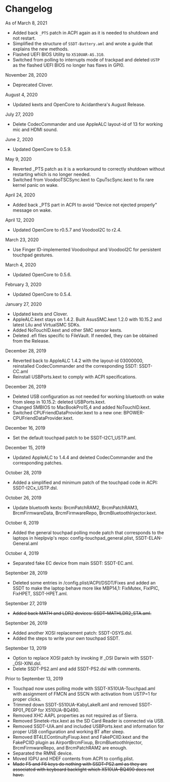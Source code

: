 # Changelog
As of March 8, 2021
- Added back `_PTS` patch in ACPI again as it is needed to shutdown and not restart.
- Simplified the structure of `SSDT-Battery.aml` and wrote a guide that explains the new methods.
- Flashed UEFI BIOS Utility to `X510UAR-AS.310`.
- Switched from polling to interrupts mode of trackpad and deleted `USTP` as the flashed UEFI BIOS no longer has flaws in GPI0.

November 28, 2020
- Deprecated Clover.

August 4, 2020
- Updated kexts and OpenCore to Acidanthera's August Release.

July 27, 2020
- Delete CodecCommander and use AppleALC layout-id of 13 for working mic and HDMI sound.

June 2, 2020
- Updated OpenCore to 0.5.9.

May 9, 2020
- Reverted _PTS patch as it is a workaround to correctly shutdown without restarting which is no longer needed.
- Switched from VoodooTSCSync.kext to CpuTscSync.kext to fix rare kernel panic on wake.

April 24, 2020
- Added back _PTS part in ACPI to avoid "Device not ejected properly" message on wake.

April 12, 2020
- Updated OpenCore to r0.5.7 and VoodooI2C to r2.4.

March 23, 2020
- Use Finger ID-implemented VoodooInput and VoodooI2C for persistent touchpad gestures.

March 4, 2020
- Updated OpenCore to 0.5.6.

February 3, 2020
- Updated OpenCore to 0.5.4.

January 27, 2020 
- Updated kexts and Clover.
- AppleALC.kext stays on 1.4.2. Built AsusSMC.kext 1.2.0 with 10.15.2 and latest Lilu and VirtualSMC SDKs.
- Added NoTouchID.kext and other SMC sensor kexts.
- Deleted .efi files specific to FileVault. If needed, they can be obtained from the Release.

December 28, 2019
- Reverted back to AppleALC 1.4.2 with the layout-id 03000000, reinstalled CodecCommander and the corresponding SSDT: SSDT-CC.aml
- Reinstall USBPorts.kext to comply with ACPI specifications.

December 26, 2019
- Deleted USB configuration as not needed for working bluetooth on wake from sleep in 10.15.2: deleted USBPorts.kext.
- Changed SMBIOS to MacBookPro15,4 and added NoTouchID.kext.
- Switched CPUFriendDataProvider.kext to a new one: BPOWER-CPUFriendDataProvider.kext.

December 16, 2019
- Set the default touchpad patch to be SSDT-I2C1_USTP.aml.

December 15, 2019
- Updated AppleALC to 1.4.4 and deleted CodecCommander and the corresponding patches.

October 28, 2019
- Added a simplified and minimum patch of the touchpad code in ACPI: SSDT-I2Cx_USTP.dsl.

October 26, 2019
- Update bluetooth kexts: BrcmPatchRAM2, BrcmPatchRAM3, BrcmFirmwareData, BrcmFirmwareRepo, BrcmBluetoothInjector.kext.

October 6, 2019
- Added the general touchpad polling mode patch that corresponds to the laptops in hieplpvip's repo: config-touchpad_general.plist, SSDT-ELAN-General.aml

October 4, 2019
- Separated fake EC device from main SSDT: SSDT-EC.aml.

September 28, 2019
- Deleted some entries in /config.plist/ACPI/DSDT/Fixes and added an SSDT to make the laptop behave more like MBP14,1: FixMutex, FixIPIC, FixHPET, SSDT-HPET.aml.

September 27, 2019
- ~~Added back MATH and LDR2 devices: SSDT-MATHLDR2_STA.aml.~~

September 26, 2019
- Added another XOSI replacement patch: SSDT-OSYS.dsl.
- Added the steps to write your own touchpad SSDT.

September 13, 2019
- Option to replace XOSI patch by invoking If _OSI Darwin with SSDT-_OSI-XINI.dsl.
- Delete SSDT-PS2.aml and add SSDT-PS2.dsl with comments.

Prior to September 13, 2019
- Touchpad now uses polling mode with SSDT-X510UA-Touchpad.aml with assignment of FMCN and SSCN with activation from USTP=1 for proper clicks.
- Trimmed down SSDT-S510UA-KabyLakeR.aml and removed SSDT-RP01_PEGP for X510UA-BQ490.
- Removed XHC AAPL properties as not required as of Sierra.
- Removed Sinetek-rtsx.kext as the SD Card Reader is connected via USB.
- Removed SSDT-UIA.aml and included USBPorts.kext and information for proper USB configuration and working BT after sleep.
- Removed BT4LEContinuityFixup.kext and FakePCIID.kext and the FakePCIID plugin as AirportBrcmFixup, BrcmBluetoothInjector, BrcmFirmwareRepo, and BrcmPatchRAM2 are enough.
- Separated the RMNE device.
- Moved IGPU and HDEF contents from ACPI to config.plist.
- ~~Made F5 and F6 keys do nothing with SSDT-PS2.aml as they are associated with keyboard backlight which X510UA-BQ490 does not have.~~
